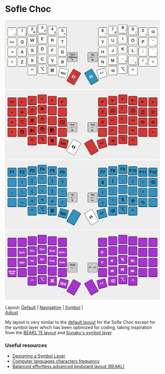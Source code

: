 # Sofle Choc

![Default layer](images/default.png)
![Nav layer](images/nav.png)
![Sym layer](images/sym.png)
![Adj layer](images/adj.png)

Layout: 
[Default](http://www.keyboard-layout-editor.com/#/gists/8e4b4b7f8627d2eb591f63eed12a61de)
 | [Navigation](http://www.keyboard-layout-editor.com/#/gists/90262d589400804dd16d3872145b7dba) | [Symbol](http://www.keyboard-layout-editor.com/#/gists/74c600048b1fbcafd63b2badd97975b3) |  
[Adjust](http://www.keyboard-layout-editor.com/#/gists/7ac254567800b1ba3b6ad4edf00af15e)




My layout is very similar to the [default layout](http://www.keyboard-layout-editor.com/#/gists/5604075ad16c10a8c634828c5911d2b6) for the Sofle Choc except for the symbol layer which has been optimized for coding, taking inspiration from the [BEAKL 15 layout](https://deskthority.net/wiki/BEAKL#BEAKL_15) and [Sunaku's symbol layer]( https://sunaku.github.io/moergo-glove80-keyboard.html#symbol-layer).


### Useful resources
- [Designing a Symbol Layer](https://getreuer.info/posts/keyboards/symbol-layer/index.html)
- [Computer languages characters frequency](http://xahlee.info/comp/computer_language_char_distribution.html)
- [Balanced effortless advanced keyboard layout (BEAKL)](https://deskthority.net/wiki/BEAKL)
